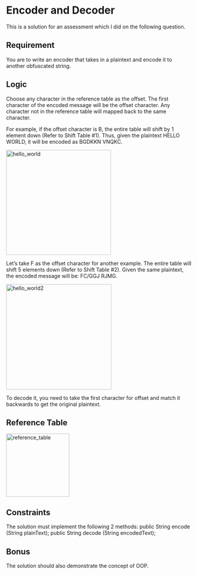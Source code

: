 # Encoder and Decoder

This is a solution for an assessment which I did on the following question.

## Requirement

You are to write an encoder that takes in a plaintext and encode it to another obfuscated string.

## Logic

Choose any character in the reference table as the offset. The first character of the encoded message will be the offset character. Any character not in the reference table will mapped back to the same character.

For example, if the offset character is B, the entire table will shift by 1 element down (Refer to Shift Table #1). Thus, given the plaintext HELLO WORLD, it will be encoded as BGDKKN VNQKC.

<img width="284" alt="hello_world" src="https://github.com/gideonfu55/encoder-decoder-app/assets/94817218/23a5dec1-4cc2-45d2-9371-729f7e011a16">

Let’s take F as the offset character for another example. The entire table will shift 5 elements down (Refer to Shift Table #2). Given the same plaintext, the encoded message will be:
FC/GGJ RJMG.

<img width="285" alt="hello_world2" src="https://github.com/gideonfu55/encoder-decoder-app/assets/94817218/8b1eac16-776b-4e8b-aedd-48233e9d4e9b">

To decode it, you need to take the first character for offset and match it backwards to get the original plaintext.

## Reference Table

<img width="171" alt="reference_table" src="https://github.com/gideonfu55/encoder-decoder-app/assets/94817218/7de48e00-3ef8-4907-afe8-45b04affb839">

## Constraints

The solution must implement the following 2 methods:
public String encode (String plainText);
public String decode (String encodedText);

## Bonus

The solution should also demonstrate the concept of OOP.
